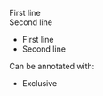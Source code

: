 First line <br>Second line

<ul><li>First line</li><li>Second line</li></ul>

Can be annotated with:<br><ul><li>Exclusive</li></ul>
